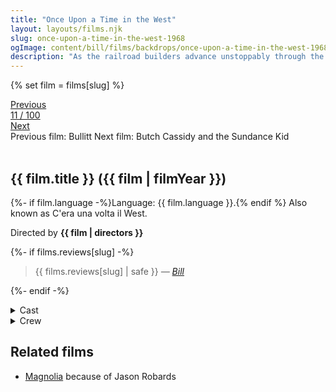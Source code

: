 ```yaml
---
title: "Once Upon a Time in the West"
layout: layouts/films.njk
slug: once-upon-a-time-in-the-west-1968
ogImage: content/bill/films/backdrops/once-upon-a-time-in-the-west-1968.jpg
description: "As the railroad builders advance unstoppably through the Arizona desert on their way to the sea, Jill arrives in the small town of Flagstone with the intention of starting a new life."
---
```


{% set film = films[slug] %}

<nav class="films">
  <div class="prev">
    <a href="../bullitt-1968"><i class="fa-solid fa-chevron-left fa-xs"></i> Previous</a>
  </div>
  <div>
    <a class="simple" href="../">11 / 100</a>
  </div>
  <div class="next">
    <a href="../butch-cassidy-and-the-sundance-kid-1969">Next <i class="fa-solid fa-chevron-right fa-xs"></i></a>
  </div>
  <div class="hint">
    <span class="prev-hint">
      <span class="sr-only">Previous film:</span>
      Bullitt
    </span>
    <span class="next-hint">
      <span class="sr-only">Next film:</span>
      Butch Cassidy and the Sundance Kid
    </span>
  </div>
</nav>

<article class="film slug-once-upon-a-time-in-the-west-1968">
  <div class="backdrop-and-poster">
    <img class="poster" src="../films/posters/{{ slug }}.jpg" alt="">
    <img class="backdrop" src="../films/backdrops/{{ slug }}.jpg" alt="">
  </div>

  <h1>{{ film.title }} ({{ film | filmYear }})</h1>

  <p>
    {%- if film.language -%}Language: {{ film.language }}.{% endif %}
    Also known as C'era una volta il West.
  </p>

  <p class="director">
    Directed by <strong>{{ film | directors }}</strong>
  </p>

  {%- if films.reviews[slug] -%}
    <blockquote> 
      {{ films.reviews[slug] | safe }} <em>—&nbsp;<a href="/bill">Bill</a></em>
    </blockquote> 
  {%- endif -%}

  <section class="film-detail">
    <div>
      <details>
        <summary>
          <i class="fa-solid fa-masks-theater"></i>
          Cast
        </summary>
        <ul>
          {%- for cast in film.credits.cast -%}
            <li>
              {{ cast.name }} as <em>{{ cast.character }}</em>
            </li>
          {%- endfor -%}
        </ul>
      </details>
      <details>
        <summary>
          <i class="fa-solid fa-clapperboard"></i>
          Crew
        </summary>
        <ul>
          {%- for crew in film.credits.crew -%}
            <li>
              {{ crew.name }} &mdash; <em>{{ crew.job }}</em>
            </li>
          {%- endfor -%}
        </ul>
      </details>
    </div>
  </section>

  <section class="related-films">
  <h2>Related films</h2>
  <ul>
    <li><a href="../magnolia-1999">Magnolia</a> because of Jason Robards</li>
  </ul>
</section>

</article>
